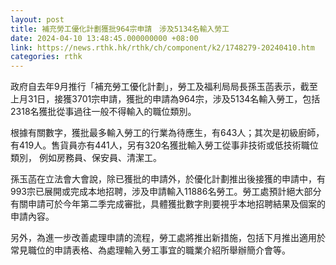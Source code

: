 ```yaml
---
layout: post
title: 補充勞工優化計劃獲批964宗申請　涉及5134名輸入勞工
date: 2024-04-10 13:48:45.000000000 +08:00
link: https://news.rthk.hk/rthk/ch/component/k2/1748279-20240410.htm
categories: rthk
---
```


政府自去年9月推行「補充勞工優化計劃」，勞工及福利局局長孫玉菡表示，截至上月31日，接獲3701宗申請，獲批的申請為964宗，涉及5134名輸入勞工，包括2318名獲批從事過往一般不得輸入的職位類別。

根據有關數字，獲批最多輸入勞工的行業為待應生，有643人；其次是初級廚師，有419人。售貨員亦有441人，另有320名獲批輸入勞工從事非技術或低技術職位類別， 例如房務員、保安員、清潔工。

孫玉菡在立法會大會說，除已獲批的申請外，於優化計劃推出後接獲的申請中，有993宗已展開或完成本地招聘，涉及申請輸入11886名勞工。勞工處預計絕大部分有關申請可於今年第二季完成審批，具體獲批數字則要視乎本地招聘結果及個案的申請內容。

另外，為進一步改善處理申請的流程，勞工處將推出新措施，包括下月推出適用於常見職位的申請表格、為處理輸入勞工事宜的職業介紹所舉辦簡介會等。

